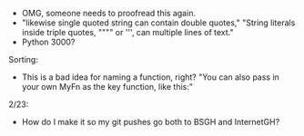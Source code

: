 * OMG, someone needs to proofread this again.
* "likewise single quoted string can contain double quotes," "String literals inside triple quotes, """" or ''', can multiple lines of text."
* Python 3000?

Sorting:
* This is a bad idea for naming a function, right? "You can also pass in your own MyFn as the key function, like this:"


2/23:
* How do I make it so my git pushes go both to BSGH and InternetGH?
